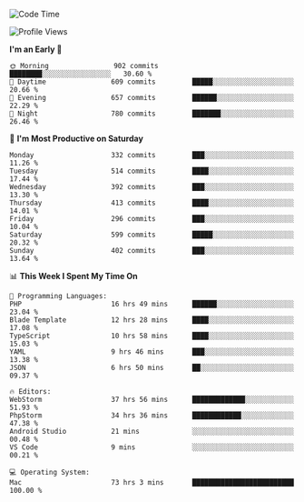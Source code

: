<!--START_SECTION:waka-->
![Code Time](http://img.shields.io/badge/Code%20Time-2%2C029%20hrs%2055%20mins-blue)

![Profile Views](http://img.shields.io/badge/Profile%20Views-0-blue)

**I'm an Early 🐤** 

```text
🌞 Morning                902 commits         ████████░░░░░░░░░░░░░░░░░   30.60 % 
🌆 Daytime                609 commits         █████░░░░░░░░░░░░░░░░░░░░   20.66 % 
🌃 Evening                657 commits         ██████░░░░░░░░░░░░░░░░░░░   22.29 % 
🌙 Night                  780 commits         ███████░░░░░░░░░░░░░░░░░░   26.46 % 
```
📅 **I'm Most Productive on Saturday** 

```text
Monday                   332 commits         ███░░░░░░░░░░░░░░░░░░░░░░   11.26 % 
Tuesday                  514 commits         ████░░░░░░░░░░░░░░░░░░░░░   17.44 % 
Wednesday                392 commits         ███░░░░░░░░░░░░░░░░░░░░░░   13.30 % 
Thursday                 413 commits         ████░░░░░░░░░░░░░░░░░░░░░   14.01 % 
Friday                   296 commits         ███░░░░░░░░░░░░░░░░░░░░░░   10.04 % 
Saturday                 599 commits         █████░░░░░░░░░░░░░░░░░░░░   20.32 % 
Sunday                   402 commits         ███░░░░░░░░░░░░░░░░░░░░░░   13.64 % 
```


📊 **This Week I Spent My Time On** 

```text
💬 Programming Languages: 
PHP                      16 hrs 49 mins      ██████░░░░░░░░░░░░░░░░░░░   23.04 % 
Blade Template           12 hrs 28 mins      ████░░░░░░░░░░░░░░░░░░░░░   17.08 % 
TypeScript               10 hrs 58 mins      ████░░░░░░░░░░░░░░░░░░░░░   15.03 % 
YAML                     9 hrs 46 mins       ███░░░░░░░░░░░░░░░░░░░░░░   13.38 % 
JSON                     6 hrs 50 mins       ██░░░░░░░░░░░░░░░░░░░░░░░   09.37 % 

🔥 Editors: 
WebStorm                 37 hrs 56 mins      █████████████░░░░░░░░░░░░   51.93 % 
PhpStorm                 34 hrs 36 mins      ████████████░░░░░░░░░░░░░   47.38 % 
Android Studio           21 mins             ░░░░░░░░░░░░░░░░░░░░░░░░░   00.48 % 
VS Code                  9 mins              ░░░░░░░░░░░░░░░░░░░░░░░░░   00.21 % 

💻 Operating System: 
Mac                      73 hrs 3 mins       █████████████████████████   100.00 % 
```


<!--END_SECTION:waka-->
